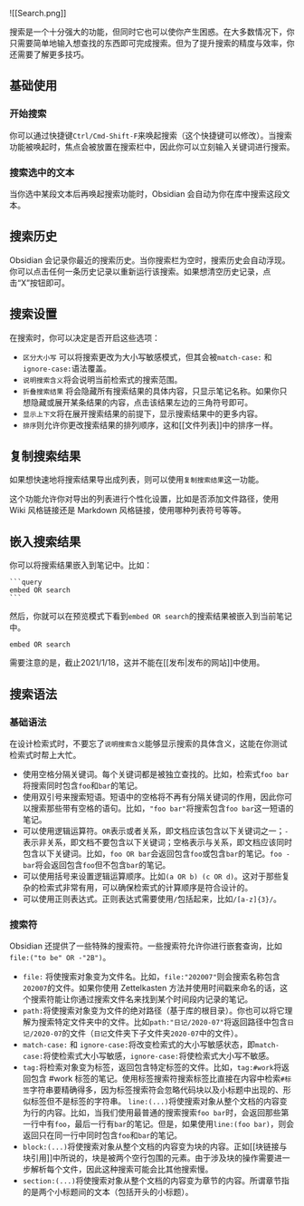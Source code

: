 ![[Search.png]]

搜索是一个十分强大的功能，但同时它也可以使你产生困惑。在大多数情况下，你只需要简单地输入想查找的东西即可完成搜索。但为了提升搜索的精度与效率，你还需要了解更多技巧。

## 基础使用

### 开始搜索

你可以通过快捷键`Ctrl/Cmd-Shift-F`来唤起搜索（这个快捷键可以修改）。当搜索功能被唤起时，焦点会被放置在搜索栏中，因此你可以立刻输入关键词进行搜索。

### 搜索选中的文本

当你选中某段文本后再唤起搜索功能时，Obsidian 会自动为你在库中搜索这段文本。

## 搜索历史

Obsidian 会记录你最近的搜索历史。当你搜索栏为空时，搜索历史会自动浮现。你可以点击任何一条历史记录以重新运行该搜索。如果想清空历史记录，点击“X”按钮即可。

## 搜索设置

在搜索时，你可以决定是否开启这些选项：

- `区分大小写` 可以将搜索更改为大小写敏感模式，但其会被`match-case:` 和 `ignore-case:`语法覆盖。
- `说明搜索含义`将会说明当前检索式的搜索范围。
- `折叠搜索结果` 将会隐藏所有搜索结果的具体内容，只显示笔记名称。如果你只想隐藏或展开某条结果的内容，点击该结果左边的三角符号即可。
- `显示上下文`将在展开搜索结果的前提下，显示搜索结果中的更多内容。
- `排序`则允许你更改搜索结果的排列顺序，这和[[文件列表]]中的排序一样。

## 复制搜索结果

如果想快速地将搜索结果导出成列表，则可以使用`复制搜索结果`这一功能。

这个功能允许你对导出的列表进行个性化设置，比如是否添加文件路径，使用 Wiki 风格链接还是 Markdown 风格链接，使用哪种列表符号等等。

## 嵌入搜索结果

你可以将搜索结果嵌入到笔记中。比如：

<pre><code>```query
embed OR search
```</code></pre>

然后，你就可以在预览模式下看到`embed OR search`的搜索结果被嵌入到当前笔记中。

```query
embed OR search
```

需要注意的是，截止2021/1/18，这并不能在[[发布|发布的网站]]中使用。

## 搜索语法

### 基础语法

在设计检索式时，不要忘了`说明搜索含义`能够显示搜索的具体含义，这能在你测试检索式时帮上大忙。

- 使用空格分隔关键词。每个关键词都是被独立查找的。比如，检索式`foo bar`将搜索同时包含`foo`和`bar`的笔记。
- 使用双引号来搜索短语。短语中的空格将不再有分隔关键词的作用，因此你可以搜索那些带有空格的语句。比如，`"foo bar"`将搜索包含`foo bar`这一短语的笔记。
- 可以使用逻辑运算符。`OR`表示或者关系，即文档应该包含以下关键词之一；`-`表示非关系，即文档不要包含以下关键词；空格表示与关系，即文档应该同时包含以下关键词。比如，`foo OR bar`会返回包含`foo`或包含`bar`的笔记。`foo -bar`将会返回包含`foo`但不包含`bar`的笔记。
- 可以使用括号来设置逻辑运算顺序。比如`(a OR b) (c OR d)`。这对于那些复杂的检索式非常有用，可以确保检索式的计算顺序是符合设计的。
- 可以使用正则表达式。正则表达式需要使用`/`包括起来，比如`/[a-z]{3}/`。

### 搜索符

Obsidian 还提供了一些特殊的搜索符。一些搜索符允许你进行嵌套查询，比如`file:("to be" OR -"2B")`。

- `file:` 将使搜索对象变为文件名。比如，`file:"202007"`则会搜索名称包含`202007`的文件。如果你使用 Zettelkasten 方法并使用时间戳来命名的话，这个搜索符能让你通过搜索文件名来找到某个时间段内记录的笔记。
- `path:`将使搜索对象变为文件的绝对路径（基于库的根目录）。你也可以将它理解为搜索特定文件夹中的文件。比如`path:"日记/2020-07"`将返回路径中包含`日记/2020-07`的文件（`日记`文件夹下子文件夹`2020-07`中的文件）。
- `match-case:` 和 `ignore-case:`将改变检索式的大小写敏感状态，即`match-case:`将使检索式大小写敏感，`ignore-case:`将使检索式大小写不敏感。
- `tag:`将检索对象变为标签，返回包含特定标签的文件。比如，`tag:#work`将返回包含 #work 标签的笔记。使用标签搜索符搜索标签比直接在内容中检索`#标签`字符串要精确得多，因为标签搜索符会忽略代码块以及小标题中出现的、形似标签但不是标签的字符串。
`line:(...)`将使搜索对象从整个文档的内容变为行的内容。比如，当我们使用最普通的搜索搜索`foo bar`时，会返回那些第一行中有`foo`，最后一行有`bar`的笔记。但是，如果使用`line:(foo bar)`，则会返回只在同一行中同时包含`foo`和`bar`的笔记。
- `block:(...)`将使搜索对象从整个文档的内容变为块的内容。正如[[块链接与块引用]]中所说的，块是被两个空行包围的元素。由于涉及块的操作需要进一步解析每个文件，因此这种搜索可能会比其他搜索慢。
- `section:(...)`将使搜索对象从整个文档的内容变为章节的内容。所谓章节指的是两个小标题间的文本（包括开头的小标题）。
